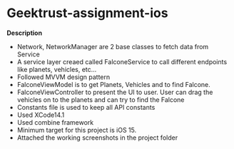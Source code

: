 # Geektrust-assignment-ios

**Description**
- Network, NetworkManager are 2 base classes to fetch data from Service
- A service layer creaed called FalconeService to call different endpoints like planets, vehicles, etc...
- Followed MVVM design pattern
- FalconeViewModel is to get Planets, Vehicles and to find Falcone.
- FalconeViewController to present the UI to user. User can drag the vehicles on to the planets and can try to find the Falcone
- Constants file is used to keep all API constants
- Used XCode14.1
- Used combine framework 
- Minimum target for this project is iOS 15.
- Attached the working screenshots in the project folder

